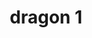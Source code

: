 ---
title: dragon 1
creator: Gisling
license: CC BY-SA 2.5
license-url: https://creativecommons.org/licenses/by-sa/2.5/deed.en
image-url: https://upload.wikimedia.org/wikipedia/commons/e/e1/%E5%9C%86%E6%98%8E%E5%9B%AD%E9%BE%99%E9%A6%96.JPG
---